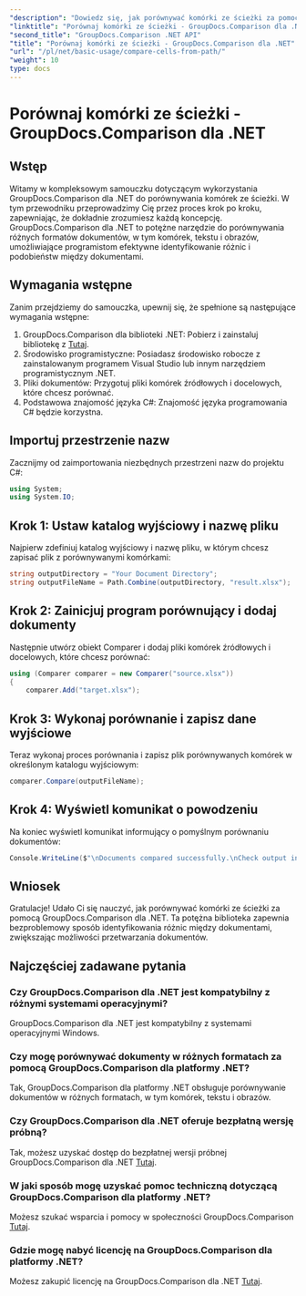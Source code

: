 ```yaml
---
"description": "Dowiedz się, jak porównywać komórki ze ścieżki za pomocą GroupDocs.Comparison dla platformy .NET. Skutecznie identyfikuj różnice między dokumentami."
"linktitle": "Porównaj komórki ze ścieżki - GroupDocs.Comparison dla .NET"
"second_title": "GroupDocs.Comparison .NET API"
"title": "Porównaj komórki ze ścieżki - GroupDocs.Comparison dla .NET"
"url": "/pl/net/basic-usage/compare-cells-from-path/"
"weight": 10
type: docs
---
```

# Porównaj komórki ze ścieżki - GroupDocs.Comparison dla .NET

## Wstęp
Witamy w kompleksowym samouczku dotyczącym wykorzystania GroupDocs.Comparison dla .NET do porównywania komórek ze ścieżki. W tym przewodniku przeprowadzimy Cię przez proces krok po kroku, zapewniając, że dokładnie zrozumiesz każdą koncepcję. GroupDocs.Comparison dla .NET to potężne narzędzie do porównywania różnych formatów dokumentów, w tym komórek, tekstu i obrazów, umożliwiające programistom efektywne identyfikowanie różnic i podobieństw między dokumentami.
## Wymagania wstępne
Zanim przejdziemy do samouczka, upewnij się, że spełnione są następujące wymagania wstępne:
1. GroupDocs.Comparison dla biblioteki .NET: Pobierz i zainstaluj bibliotekę z [Tutaj](https://releases.groupdocs.com/comparison/net/).
2. Środowisko programistyczne: Posiadasz środowisko robocze z zainstalowanym programem Visual Studio lub innym narzędziem programistycznym .NET.
3. Pliki dokumentów: Przygotuj pliki komórek źródłowych i docelowych, które chcesz porównać.
4. Podstawowa znajomość języka C#: Znajomość języka programowania C# będzie korzystna.

## Importuj przestrzenie nazw
Zacznijmy od zaimportowania niezbędnych przestrzeni nazw do projektu C#:
```csharp
using System;
using System.IO;
```
## Krok 1: Ustaw katalog wyjściowy i nazwę pliku
Najpierw zdefiniuj katalog wyjściowy i nazwę pliku, w którym chcesz zapisać plik z porównywanymi komórkami:
```csharp
string outputDirectory = "Your Document Directory";
string outputFileName = Path.Combine(outputDirectory, "result.xlsx");
```
## Krok 2: Zainicjuj program porównujący i dodaj dokumenty
Następnie utwórz obiekt Comparer i dodaj pliki komórek źródłowych i docelowych, które chcesz porównać:
```csharp
using (Comparer comparer = new Comparer("source.xlsx"))
{
    comparer.Add("target.xlsx");
```
## Krok 3: Wykonaj porównanie i zapisz dane wyjściowe
Teraz wykonaj proces porównania i zapisz plik porównywanych komórek w określonym katalogu wyjściowym:
```csharp
comparer.Compare(outputFileName);
```
## Krok 4: Wyświetl komunikat o powodzeniu
Na koniec wyświetl komunikat informujący o pomyślnym porównaniu dokumentów:
```csharp
Console.WriteLine($"\nDocuments compared successfully.\nCheck output in {outputDirectory}.");
```

## Wniosek
Gratulacje! Udało Ci się nauczyć, jak porównywać komórki ze ścieżki za pomocą GroupDocs.Comparison dla .NET. Ta potężna biblioteka zapewnia bezproblemowy sposób identyfikowania różnic między dokumentami, zwiększając możliwości przetwarzania dokumentów.
## Najczęściej zadawane pytania
### Czy GroupDocs.Comparison dla .NET jest kompatybilny z różnymi systemami operacyjnymi?
GroupDocs.Comparison dla .NET jest kompatybilny z systemami operacyjnymi Windows.
### Czy mogę porównywać dokumenty w różnych formatach za pomocą GroupDocs.Comparison dla platformy .NET?
Tak, GroupDocs.Comparison dla platformy .NET obsługuje porównywanie dokumentów w różnych formatach, w tym komórek, tekstu i obrazów.
### Czy GroupDocs.Comparison dla .NET oferuje bezpłatną wersję próbną?
Tak, możesz uzyskać dostęp do bezpłatnej wersji próbnej GroupDocs.Comparison dla .NET [Tutaj](https://releases.groupdocs.com/).
### W jaki sposób mogę uzyskać pomoc techniczną dotyczącą GroupDocs.Comparison dla platformy .NET?
Możesz szukać wsparcia i pomocy w społeczności GroupDocs.Comparison [Tutaj](https://forum.groupdocs.com/c/comparison/12).
### Gdzie mogę nabyć licencję na GroupDocs.Comparison dla platformy .NET?
Możesz zakupić licencję na GroupDocs.Comparison dla .NET [Tutaj](https://purchase.groupdocs.com/buy).